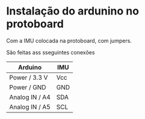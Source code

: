 # Instalação do ardunino no protoboard

Com a IMU colocada na protoboard, com jumpers.

São feitas ass sseguintes conexões

| Arduino        | IMU |
| -------------- | --- |
| Power / 3.3 V  | Vcc |
| Power / GND    | GND |
| Analog IN / A4 | SDA |
| Analog IN / A5 | SCL |
